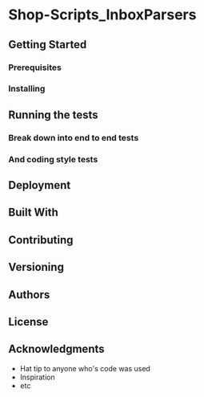# Shop-Scripts_InboxParsers


## Getting Started



### Prerequisites



### Installing

## Running the tests


### Break down into end to end tests


### And coding style tests



## Deployment


## Built With

## Contributing

## Versioning

## Authors

## License


## Acknowledgments

* Hat tip to anyone who's code was used
* Inspiration
* etc


